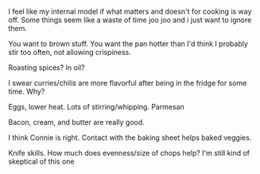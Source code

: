 
I feel like my internal model if what matters and doesn't for cooking is way off.
Some things seem like a waste of time joo joo and i just want to ignore them.

You want to brown stuff. You want the pan hotter than I'd think
I probably stir too often, not allowing crispiness.

Roasting spices? In oil?

I swear curries/chilis are more flavorful after being in the fridge for some time. Why?

Eggs, lower heat. Lots of stirring/whipping. Parmesan

Bacon, cream, and butter are really good.

I think Connie is right. Contact with the baking sheet helps baked veggies.

Knife skills. How much does evenness/size of chops help? I'm still kind of skeptical of this one

